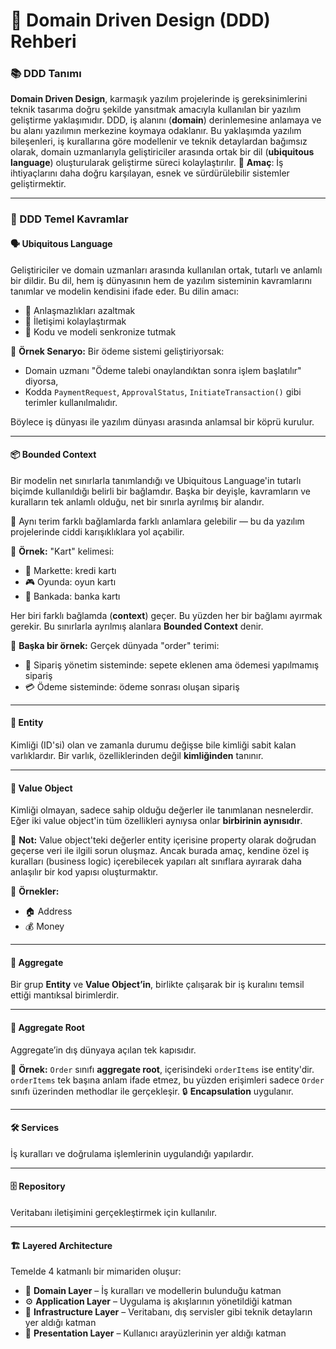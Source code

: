 # 🧠 Domain Driven Design (DDD) Rehberi

### 📚 DDD Tanımı

**Domain Driven Design**, karmaşık yazılım projelerinde iş gereksinimlerini teknik tasarıma doğru şekilde yansıtmak amacıyla kullanılan bir yazılım geliştirme yaklaşımıdır.
DDD, iş alanını (**domain**) derinlemesine anlamaya ve bu alanı yazılımın merkezine koymaya odaklanır.
Bu yaklaşımda yazılım bileşenleri, iş kurallarına göre modellenir ve teknik detaylardan bağımsız olarak, domain uzmanlarıyla geliştiriciler arasında ortak bir dil (**ubiquitous language**) oluşturularak geliştirme süreci kolaylaştırılır.
🎯 **Amaç**: İş ihtiyaçlarını daha doğru karşılayan, esnek ve sürdürülebilir sistemler geliştirmektir.

---

### 🧩 DDD Temel Kavramlar

#### 🗣️ Ubiquitous Language

Geliştiriciler ve domain uzmanları arasında kullanılan ortak, tutarlı ve anlamlı bir dildir. Bu dil, hem iş dünyasının hem de yazılım sisteminin kavramlarını tanımlar ve modelin kendisini ifade eder.
Bu dilin amacı:

- 🤝 Anlaşmazlıkları azaltmak
- 💬 İletişimi kolaylaştırmak
- 🔄 Kodu ve modeli senkronize tutmak

📌 **Örnek Senaryo:**
Bir ödeme sistemi geliştiriyorsak:

- Domain uzmanı "Ödeme talebi onaylandıktan sonra işlem başlatılır" diyorsa,
- Kodda `PaymentRequest`, `ApprovalStatus`, `InitiateTransaction()` gibi terimler kullanılmalıdır.

Böylece iş dünyası ile yazılım dünyası arasında anlamsal bir köprü kurulur.

---

#### 📦 Bounded Context

Bir modelin net sınırlarla tanımlandığı ve Ubiquitous Language'in tutarlı biçimde kullanıldığı belirli bir bağlamdır.
Başka bir deyişle, kavramların ve kuralların tek anlamlı olduğu, net bir sınırla ayrılmış bir alandır.

🔁 Aynı terim farklı bağlamlarda farklı anlamlara gelebilir — bu da yazılım projelerinde ciddi karışıklıklara yol açabilir.

📌 **Örnek:**
"Kart" kelimesi:

- 🛒 Markette: kredi kartı
- 🎮 Oyunda: oyun kartı
- 🏦 Bankada: banka kartı

Her biri farklı bağlamda (**context**) geçer. Bu yüzden her bir bağlamı ayırmak gerekir. Bu sınırlarla ayrılmış alanlara **Bounded Context** denir.

📌 **Başka bir örnek:**
Gerçek dünyada "order" terimi:

- 🧾 Sipariş yönetim sisteminde: sepete eklenen ama ödemesi yapılmamış sipariş
- 💳 Ödeme sisteminde: ödeme sonrası oluşan sipariş

---

#### 🧱 Entity

Kimliği (ID'si) olan ve zamanla durumu değişse bile kimliği sabit kalan varlıklardır.
Bir varlık, özelliklerinden değil **kimliğinden** tanınır.

---

#### 🎯 Value Object

Kimliği olmayan, sadece sahip olduğu değerler ile tanımlanan nesnelerdir.
Eğer iki value object'in tüm özellikleri aynıysa onlar **birbirinin aynısıdır**.

🔔 **Not:** Value object'teki değerler entity içerisine property olarak doğrudan geçerse veri ile ilgili sorun oluşmaz. Ancak burada amaç, kendine özel iş kuralları (business logic) içerebilecek yapıları alt sınıflara ayırarak daha anlaşılır bir kod yapısı oluşturmaktır.

📌 **Örnekler:**

- 🏠 Address
- 💰 Money

---

#### 🧩 Aggregate

Bir grup **Entity** ve **Value Object’in**, birlikte çalışarak bir iş kuralını temsil ettiği mantıksal birimlerdir.

---

#### 🔐 Aggregate Root

Aggregate’in dış dünyaya açılan tek kapısıdır.

📌 **Örnek:**
`Order` sınıfı **aggregate root**, içerisindeki `orderItems` ise entity'dir.
`orderItems` tek başına anlam ifade etmez, bu yüzden erişimleri sadece `Order` sınıfı üzerinden methodlar ile gerçekleşir.
🔒 **Encapsulation** uygulanır.

---

#### 🛠️ Services

İş kuralları ve doğrulama işlemlerinin uygulandığı yapılardır.

---

#### 🗄️ Repository

Veritabanı iletişimini gerçekleştirmek için kullanılır.

---

#### 🏗️ Layered Architecture

Temelde 4 katmanlı bir mimariden oluşur:

- 🧠 **Domain Layer** – İş kuralları ve modellerin bulunduğu katman
- ⚙️ **Application Layer** – Uygulama iş akışlarının yönetildiği katman
- 🔌 **Infrastructure Layer** – Veritabanı, dış servisler gibi teknik detayların yer aldığı katman
- 🎨 **Presentation Layer** – Kullanıcı arayüzlerinin yer aldığı katman

